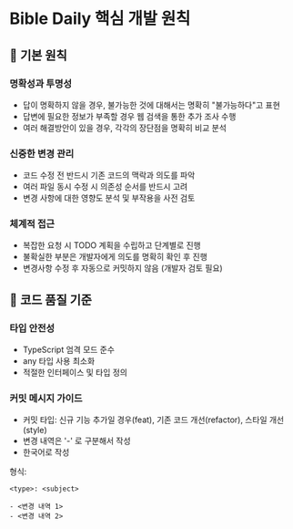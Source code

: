 # Bible Daily 핵심 개발 원칙

## 🎯 기본 원칙

### 명확성과 투명성
- 답이 명확하지 않을 경우, 불가능한 것에 대해서는 명확히 "불가능하다"고 표현
- 답변에 필요한 정보가 부족할 경우 웹 검색을 통한 추가 조사 수행
- 여러 해결방안이 있을 경우, 각각의 장단점을 명확히 비교 분석

### 신중한 변경 관리
- 코드 수정 전 반드시 기존 코드의 맥락과 의도를 파악
- 여러 파일 동시 수정 시 의존성 순서를 반드시 고려
- 변경 사항에 대한 영향도 분석 및 부작용을 사전 검토

### 체계적 접근
- 복잡한 요청 시 TODO 계획을 수립하고 단계별로 진행
- 불확실한 부분은 개발자에게 의도를 명확히 확인 후 진행
- 변경사항 수정 후 자동으로 커밋하지 않음 (개발자 검토 필요)

## 📝 코드 품질 기준

### 타입 안전성
- TypeScript 엄격 모드 준수
- any 타입 사용 최소화
- 적절한 인터페이스 및 타입 정의

### 커밋 메시지 가이드
- 커밋 타입: 신규 기능 추가일 경우(feat), 기존 코드 개선(refactor), 스타일 개선(style)
- 변경 내역은 '-' 로 구분해서 작성
- 한국어로 작성

형식:
```
<type>: <subject>

- <변경 내역 1>
- <변경 내역 2>
```